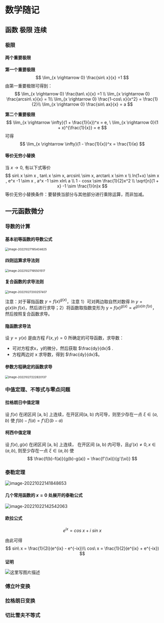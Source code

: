 # 数学随记

## 函数 极限 连续



### 极限

#### 两个重要极限

**第一个重要极限**
$$
\lim_{x \rightarrow 0} \frac{sin\ x}{x} =1
$$
由第一重要极限可得到：
$$
\lim_{x \rightarrow 0} \frac{tan\ x}{x} =1 \\
\lim_{x \rightarrow 0} \frac{arcsin\ x}{x} = 1\\
\lim_{x \rightarrow 0} \frac{1-cos\ x}{x^2} = \frac{1}{2}\\
\lim_{x \rightarrow 0} \frac{sin\ ax}{x} = a
$$


**第二个重要极限**
$$
\lim_{x \rightarrow \infty}(1 + \frac{1}{x})^x = e, \ \lim_{x \rightarrow 0}(1 + x)^{\frac{1}{x}} = e
$$
可得
$$
\lim_{x \rightarrow \infty}(1 - \frac{1}{x})^x = \frac{1}{e}
$$


#### 等价无穷小替换

当 $x \rightarrow 0$, 有以下式等价
$$
sin\ x \sim x , tan\ x \sim x, arcsin\ \sim x, arctan\ x \sim x
\\
ln(1+x) \sim x , e^x -1 \sim x , a^x -1 \sim xln\ a
\\
1 - cosx \sim \frac{1}{2}x^2 \\
\sqrt[n]{1 + x} -1 \sim \frac{1}{n}x
$$
等价无穷小替换条件：要替换当部分与其他部分进行乘除运算，而非加减。



## 一元函数微分



### 导数的计算



#### 基本初等函数的导数公式

<img src="https://cdn.jsdelivr.net/gh/J-M-LIU/pic-bed@master//img/image-20221027195404625.png" alt="image-20221027195404625" style="zoom:67%;" />

#### 四则运算求导法则

<img src="https://cdn.jsdelivr.net/gh/J-M-LIU/pic-bed@master//img/image-20221027195501517.png" alt="image-20221027195501517" style="zoom:67%;" />



#### 复合函数的求导法则

<img src="https://cdn.jsdelivr.net/gh/J-M-LIU/pic-bed@master//img/image-20221027200257407.png" alt="image-20221027200257407" style="zoom:67%;" />

注意：对于幂指函数 $y = f(x)^{g(x)}$，注意 1）可对两边取自然对数得 $ln\ y = g(x)ln\ f(x)$，然后进行求导；2）将函数取指数变形为 y = $f(x)^{g(x)} = e^{g(x)ln\ f(x)}$，然后按照复合函数求导。



#### 隐函数求导法

设 $y= y(x)$ 是由方程 $F(x,y) = 0$ 所确定的可导函数，求导数：

- 可对方程求x，y的微分，然后获取 $\frac{dy}{dx}$ .
- 方程两边对 x 求导数，得到 $\frac{dy}{dx}$。



#### 参数方程确定的函数求导

<img src="https://cdn.jsdelivr.net/gh/J-M-LIU/pic-bed@master//img/image-20221027222820137.png" alt="image-20221027222820137" style="zoom:67%;" />



### 中值定理、不等式与零点问题



#### 拉格朗日中值定理

设 $f(x)$ 在闭区间 [a, b] 上连续，在开区间(a, b) 内可导，则至少存在一点 $\xi \in (a,b)$ 使 $f(b) - f(a) = f'(\xi)(b-a)$



#### 柯西中值定理

设 $f(x), g(x)$ 在闭区间 [a, b] 上连续， 在开区间 (a, b) 内可导，且$g'(x) \neq 0, x \in (a,b)$, 则至少存在一点 $\xi \in (a,b)$ 使
$$
\frac{f(b)-f(a)}{g(b)-g(a)} = \frac{f'(\xi)}{g'(\xi)}
$$


### 泰勒定理

![image-20221022141848653](https://cdn.jsdelivr.net/gh/J-M-LIU/pic-bed@master//img/image-20221022141848653.png)



#### 几个常用函数的 $x=0$ 处展开的泰勒公式

![image-20221022142542063](https://cdn.jsdelivr.net/gh/J-M-LIU/pic-bed@master//img/image-20221022142542063.png)



#### 欧拉公式

$$
e^{ix} = cos\ x + i\ sin\ x
$$

由此可得
$$
sin\ x = \frac{1}{2i}(e^{ix} - e^{-ix})\\
cos\ x = \frac{1}{2}(e^{ix} + e^{-ix})
$$
**证明**

![这里写图片描述](https://cdn.jsdelivr.net/gh/J-M-LIU/pic-bed@master//img/SouthEast.jpeg)



### 傅立叶变换



### 拉格朗日变换



### 切比雪夫不等式



### 
